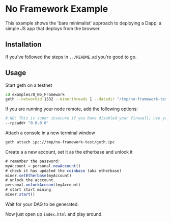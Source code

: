 # No Framework Example

This example shows the 'bare minimalist' approach to deploying a Dapp; a simple JS app that deploys from the browser.

## Installation

If you've followed the steps in `../README.md` you're good to go.

## Usage

Start geth on a testnet

```bash
cd examples/0_No_Framework
geth --networkid 1332 --minerthreads 1 --datadir "/tmp/no-framework-test" --genesis test-genesis.json --rpc --rpccorsdomain '*'
```

If you are running your node remote, add the following options:

```bash
# NB: This is super insecure if you have disabled your firewall; use your actual IP
--rpcaddr "0.0.0.0"
```

Attach a console in a new terminal window

```bash
geth attach ipc://tmp/no-framework-test/geth.ipc
```

Create a a new account, set it as the etherbase and unlock it

```javascript
# remember the password!
myAccount = personal.newAccount()
# check it has updated the coinbase (aka etherbase)
miner.setEtherbase(myAccount)
# unlock the acccount
personal.unlockAccount(myAccount)
# start start mining
miner.start()
```

Wait for your DAG to be generated.

Now just open up `index.html` and play around.

